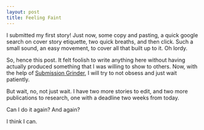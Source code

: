 ```yaml
---
layout: post
title: Feeling Faint		
---
```


I submitted my first story! Just now, some copy and pasting, a quick google search on cover story etiquette, two quick breaths, and then click. Such a small sound, an easy movement, to cover all that built up to it. Oh lordy.

So, hence this post. It felt foolish to write anything here without having actually produced something that I was willing to show to others. Now, with the help of [Submission Grinder](http://thegrinder.diabolicalplots.com/), I will try to not obsess and just wait patiently.

But wait, no, not just wait. I have two more stories to edit, and two more publications to research, one with a deadline two weeks from today. 

Can I do it again? And again? 

I think I can. 

